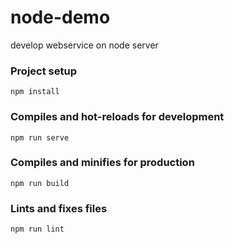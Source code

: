 # node-demo
develop webservice on node server
### Project setup
```
npm install
```
### Compiles and hot-reloads for development

```
npm run serve
```

### Compiles and minifies for production

```
npm run build
```

###  Lints and fixes files
```
npm run lint
```